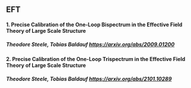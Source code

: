 ## EFT

#### 1. Precise Calibration of the One-Loop Bispectrum in the Effective Field Theory of Large Scale Structure
##### Theodore Steele, Tobias Baldauf https://arxiv.org/abs/2009.01200

#### 2. Precise Calibration of the One-Loop Trispectrum in the Effective Field Theory of Large Scale Structure
##### Theodore Steele, Tobias Baldauf https://arxiv.org/abs/2101.10289
